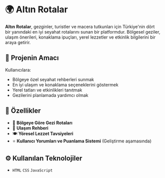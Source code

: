# 🌍 Altın Rotalar

**Altın Rotalar**, gezginler, turistler ve macera tutkunları için Türkiye'nin dört bir yanındaki en iyi seyahat rotalarını sunan bir platformdur. Bölgesel geziler, ulaşım önerileri, konaklama ipuçları, yerel lezzetler ve etkinlik bilgilerini bir araya getirir.

## 🚀 Projenin Amacı

Kullanıcılara:
- Bölgeye özel seyahat rehberleri sunmak  
- En iyi ulaşım ve konaklama seçeneklerini göstermek  
- Yerel tatları ve etkinlikleri tanıtmak  
- Gezilerini planlamada yardımcı olmak

## 🧩 Özellikler

- 📍 **Bölgeye Göre Gezi Rotaları**
- 🏨 **Ulaşım Rehberi**
- 🍽️ **Yöresel Lezzet Tavsiyeleri**
- ⭐ **Kullanıcı Yorumları ve Puanlama Sistemi** (Geliştirme aşamasında)

## ⚙️ Kullanılan Teknolojiler

- `HTML` `CSS` `JavaScript`
